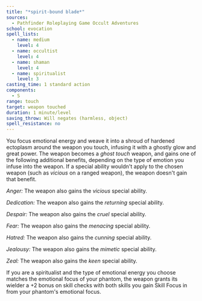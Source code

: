 ```yaml
---
title: "*spirit-bound blade*"
sources:
  - Pathfinder Roleplaying Game Occult Adventures
school: evocation
spell_lists:
  - name: medium
    level: 4
  - name: occultist
    level: 4
  - name: shaman
    level: 4
  - name: spiritualist
    level: 3
casting_time: 1 standard action
components:
  - S
range: touch
target: weapon touched
duration: 1 minute/level
saving_throw: Will negates (harmless, object)
spell_resistance: no
---
```


You focus emotional energy and weave it into a shroud of hardened ectoplasm around the weapon you touch, infusing it with a ghostly glow and great power. The weapon becomes a *ghost touch* weapon, and gains one of the following additional benefits, depending on the type of emotion you infuse into the weapon. If a special ability wouldn't apply to the chosen weapon (such as *vicious* on a ranged weapon), the weapon doesn't gain that benefit.

*Anger:* The weapon also gains the *vicious* special ability.

*Dedication:* The weapon also gains the *returning* special ability.

*Despair:* The weapon also gains the *cruel* special ability.

*Fear:* The weapon also gains the *menacing* special ability.

*Hatred:* The weapon also gains the *cunning* special ability.

*Jealousy:* The weapon also gains the *mimetic* special ability.

*Zeal:* The weapon also gains the *keen* special ability.

If you are a spiritualist and the type of emotional energy you choose matches the emotional focus of your phantom, the weapon grants its wielder a +2 bonus on skill checks with both skills you gain Skill Focus in from your phantom's emotional focus.
